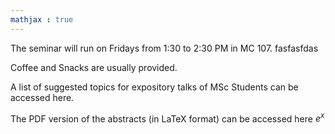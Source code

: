 ```yaml
---
mathjax : true
---
```



The seminar will run on Fridays from 1:30 to 2:30 PM in MC 107. fasfasfdas

Coffee and Snacks are usually provided.

A list of suggested topics for expository talks of MSc Students can be accessed here.

The PDF version of the abstracts (in LaTeX format) can be accessed here $e^x$

